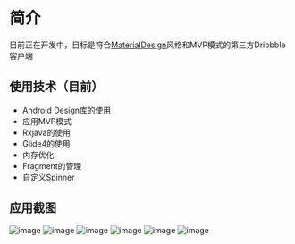 ﻿# 简介
  
  目前正在开发中，目标是符合[MaterialDesign](https://material.io/guidelines/material-design/)风格和MVP模式的第三方Dribbble客户端

## 使用技术（目前）
   
* Android Design库的使用
* 应用MVP模式
* Rxjava的使用
* Glide4的使用
* 内存优化
* Fragment的管理
* 自定义Spinner

## 应用截图

  ![image](https://github.com/menglingpeng/DesignersShow/raw/master/screenshots/nav.PNG)
  ![image](https://github.com/menglingpeng/DesignersShow/raw/master/screenshots/home1.PNG)
  ![image](https://github.com/menglingpeng/DesignersShow/raw/master/screenshots/home2.PNG)
  ![image](https://github.com/menglingpeng/DesignersShow/raw/master/screenshots/sort.PNG)
  ![image](https://github.com/menglingpeng/DesignersShow/raw/master/screenshots/list.PNG)
  ![image](https://github.com/menglingpeng/DesignersShow/raw/master/screenshots/timeframe.PNG)